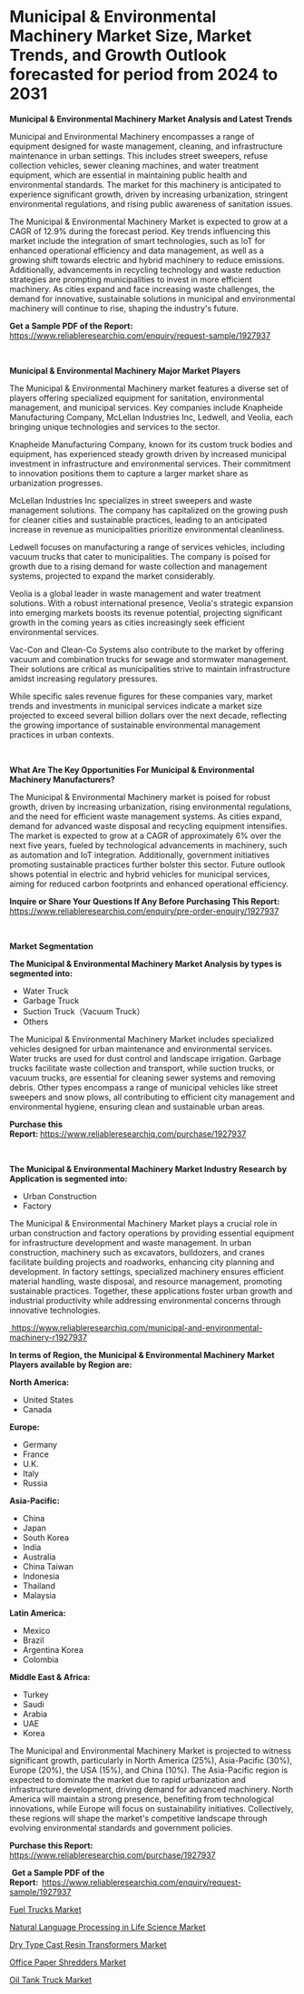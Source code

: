 <p><h1>Municipal & Environmental Machinery Market Size, Market Trends, and Growth Outlook forecasted for period from 2024 to 2031</h1></p><p><strong>Municipal & Environmental Machinery Market Analysis and Latest Trends</strong></p>
<p><p>Municipal and Environmental Machinery encompasses a range of equipment designed for waste management, cleaning, and infrastructure maintenance in urban settings. This includes street sweepers, refuse collection vehicles, sewer cleaning machines, and water treatment equipment, which are essential in maintaining public health and environmental standards. The market for this machinery is anticipated to experience significant growth, driven by increasing urbanization, stringent environmental regulations, and rising public awareness of sanitation issues. </p><p>The Municipal & Environmental Machinery Market is expected to grow at a CAGR of 12.9% during the forecast period. Key trends influencing this market include the integration of smart technologies, such as IoT for enhanced operational efficiency and data management, as well as a growing shift towards electric and hybrid machinery to reduce emissions. Additionally, advancements in recycling technology and waste reduction strategies are prompting municipalities to invest in more efficient machinery. As cities expand and face increasing waste challenges, the demand for innovative, sustainable solutions in municipal and environmental machinery will continue to rise, shaping the industry's future.</p></p>
<p><strong>Get a Sample PDF of the Report:&nbsp;</strong> <a href="https://www.reliableresearchiq.com/enquiry/request-sample/1927937?utm_campaign=1088&utm_medium=2&utm_source=Github&utm_content=ia&utm_term=25102024&utm_id=municipal-environmental-machinery">https://www.reliableresearchiq.com/enquiry/request-sample/1927937</a></p>
<p>&nbsp;</p>
<p><strong>Municipal & Environmental Machinery Major Market Players</strong></p>
<p><p>The Municipal & Environmental Machinery market features a diverse set of players offering specialized equipment for sanitation, environmental management, and municipal services. Key companies include Knapheide Manufacturing Company, McLellan Industries Inc, Ledwell, and Veolia, each bringing unique technologies and services to the sector.</p><p>Knapheide Manufacturing Company, known for its custom truck bodies and equipment, has experienced steady growth driven by increased municipal investment in infrastructure and environmental services. Their commitment to innovation positions them to capture a larger market share as urbanization progresses.</p><p>McLellan Industries Inc specializes in street sweepers and waste management solutions. The company has capitalized on the growing push for cleaner cities and sustainable practices, leading to an anticipated increase in revenue as municipalities prioritize environmental cleanliness.</p><p>Ledwell focuses on manufacturing a range of services vehicles, including vacuum trucks that cater to municipalities. The company is poised for growth due to a rising demand for waste collection and management systems, projected to expand the market considerably.</p><p>Veolia is a global leader in waste management and water treatment solutions. With a robust international presence, Veolia's strategic expansion into emerging markets boosts its revenue potential, projecting significant growth in the coming years as cities increasingly seek efficient environmental services.</p><p>Vac-Con and Clean-Co Systems also contribute to the market by offering vacuum and combination trucks for sewage and stormwater management. Their solutions are critical as municipalities strive to maintain infrastructure amidst increasing regulatory pressures.</p><p>While specific sales revenue figures for these companies vary, market trends and investments in municipal services indicate a market size projected to exceed several billion dollars over the next decade, reflecting the growing importance of sustainable environmental management practices in urban contexts.</p></p>
<p>&nbsp;</p>
<p><strong>What Are The Key Opportunities For Municipal & Environmental Machinery Manufacturers?</strong></p>
<p><p>The Municipal & Environmental Machinery market is poised for robust growth, driven by increasing urbanization, rising environmental regulations, and the need for efficient waste management systems. As cities expand, demand for advanced waste disposal and recycling equipment intensifies. The market is expected to grow at a CAGR of approximately 6% over the next five years, fueled by technological advancements in machinery, such as automation and IoT integration. Additionally, government initiatives promoting sustainable practices further bolster this sector. Future outlook shows potential in electric and hybrid vehicles for municipal services, aiming for reduced carbon footprints and enhanced operational efficiency.</p></p>
<p><strong>Inquire or Share Your Questions If Any Before Purchasing This Report:</strong> <a href="https://www.reliableresearchiq.com/enquiry/pre-order-enquiry/1927937?utm_campaign=1088&utm_medium=2&utm_source=Github&utm_content=ia&utm_term=25102024&utm_id=municipal-environmental-machinery">https://www.reliableresearchiq.com/enquiry/pre-order-enquiry/1927937</a></p>
<p>&nbsp;</p>
<p><strong>Market Segmentation</strong></p>
<p><strong>The Municipal & Environmental Machinery Market Analysis by types is segmented into:</strong></p>
<p><ul><li>Water Truck</li><li>Garbage Truck</li><li>Suction Truck（Vacuum Truck）</li><li>Others</li></ul></p>
<p><p>The Municipal & Environmental Machinery Market includes specialized vehicles designed for urban maintenance and environmental services. Water trucks are used for dust control and landscape irrigation. Garbage trucks facilitate waste collection and transport, while suction trucks, or vacuum trucks, are essential for cleaning sewer systems and removing debris. Other types encompass a range of municipal vehicles like street sweepers and snow plows, all contributing to efficient city management and environmental hygiene, ensuring clean and sustainable urban areas.</p></p>
<p><strong>Purchase this Report:&nbsp;</strong><a href="https://www.reliableresearchiq.com/purchase/1927937?utm_campaign=1088&utm_medium=2&utm_source=Github&utm_content=ia&utm_term=25102024&utm_id=municipal-environmental-machinery">https://www.reliableresearchiq.com/purchase/1927937</a></p>
<p>&nbsp;</p>
<p><strong>The Municipal & Environmental Machinery Market Industry Research by Application is segmented into:</strong></p>
<p><ul><li>Urban Construction</li><li>Factory</li></ul></p>
<p><p>The Municipal & Environmental Machinery Market plays a crucial role in urban construction and factory operations by providing essential equipment for infrastructure development and waste management. In urban construction, machinery such as excavators, bulldozers, and cranes facilitate building projects and roadworks, enhancing city planning and development. In factory settings, specialized machinery ensures efficient material handling, waste disposal, and resource management, promoting sustainable practices. Together, these applications foster urban growth and industrial productivity while addressing environmental concerns through innovative technologies.</p></p>
<p><a href="https://www.reliableresearchiq.com/municipal-and-environmental-machinery-r1927937?utm_campaign=1088&utm_medium=2&utm_source=Github&utm_content=ia&utm_term=25102024&utm_id=municipal-environmental-machinery">&nbsp;https://www.reliableresearchiq.com/municipal-and-environmental-machinery-r1927937</a></p>
<p><strong>In terms of Region, the Municipal & Environmental Machinery Market Players available by Region are:</strong></p>
<p>
    <p> <strong> North America: </strong>
        <ul>
            <li>United States</li>
            <li>Canada</li>
        </ul>
        </p> 
    <p> <strong> Europe: </strong>
        <ul>
            <li>Germany</li>
            <li>France</li>
            <li>U.K.</li>
            <li>Italy</li>
            <li>Russia</li>
        </ul>
        </p> 
    <p> <strong> Asia-Pacific: </strong>
        <ul>
            <li>China</li>
            <li>Japan</li>
            <li>South Korea</li>
            <li>India</li>
            <li>Australia</li>
            <li>China Taiwan</li>
            <li>Indonesia</li>
            <li>Thailand</li>
            <li>Malaysia</li>
        </ul>
        </p> 
    <p> <strong> Latin America: </strong>
        <ul>
            <li>Mexico</li>
            <li>Brazil</li>
            <li>Argentina Korea</li>
            <li>Colombia</li>
        </ul>
        </p> 
    <p> <strong> Middle East & Africa: </strong>
        <ul>
            <li>Turkey</li>
            <li>Saudi</li>
            <li>Arabia</li>
            <li>UAE</li>
            <li>Korea</li>
        </ul>
    </p>
    </p>
<p><p>The Municipal and Environmental Machinery Market is projected to witness significant growth, particularly in North America (25%), Asia-Pacific (30%), Europe (20%), the USA (15%), and China (10%). The Asia-Pacific region is expected to dominate the market due to rapid urbanization and infrastructure development, driving demand for advanced machinery. North America will maintain a strong presence, benefiting from technological innovations, while Europe will focus on sustainability initiatives. Collectively, these regions will shape the market's competitive landscape through evolving environmental standards and government policies.</p></p>
<p><strong>Purchase this Report: </strong><a href="https://www.reliableresearchiq.com/purchase/1927937?utm_campaign=1088&utm_medium=2&utm_source=Github&utm_content=ia&utm_term=25102024&utm_id=municipal-environmental-machinery">https://www.reliableresearchiq.com/purchase/1927937</a></p>
<p>&nbsp;<strong>Get a Sample PDF of the Report:&nbsp;&nbsp;</strong><a href="https://www.reliableresearchiq.com/enquiry/request-sample/1927937?utm_campaign=1088&utm_medium=2&utm_source=Github&utm_content=ia&utm_term=25102024&utm_id=municipal-environmental-machinery">https://www.reliableresearchiq.com/enquiry/request-sample/1927937</a></p>
<p><strong></strong></p>
<p><p><a href="https://github.com/wanvigsqmunsenr/Market-Research-Report-List-1/blob/main/fuel-trucks-market.md?utm_campaign=1088&utm_medium=2&utm_source=Github&utm_content=ia&utm_term=25102024&utm_id=municipal-environmental-machinery">Fuel Trucks Market</a></p><p><a href="https://www.linkedin.com/pulse/natural-language-processing-life-science-market-global-wzmsf?utm_campaign=1088&utm_medium=2&utm_source=Github&utm_content=ia&utm_term=25102024&utm_id=municipal-environmental-machinery">Natural Language Processing in Life Science Market</a></p><p><a href="https://www.linkedin.com/pulse/analyzing-global-dry-type-cast-resin-transformers-market-zbhqc?utm_campaign=1088&utm_medium=2&utm_source=Github&utm_content=ia&utm_term=25102024&utm_id=municipal-environmental-machinery">Dry Type Cast Resin Transformers Market</a></p><p><a href="https://issuu.com/reportprime-2/docs/office-paper-shredders-market-size-_0182de878d5993?utm_campaign=1088&utm_medium=2&utm_source=Github&utm_content=ia&utm_term=25102024&utm_id=municipal-environmental-machinery">Office Paper Shredders Market</a></p><p><a href="https://github.com/alea79alre/Market-Research-Report-List-1/blob/main/oil-tank-truck-market.md?utm_campaign=1088&utm_medium=2&utm_source=Github&utm_content=ia&utm_term=25102024&utm_id=municipal-environmental-machinery">Oil Tank Truck Market</a></p></p>